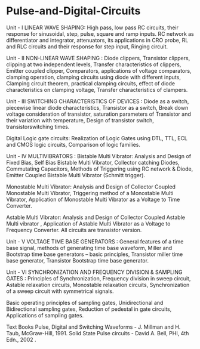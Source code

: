 # Pulse-and-Digital-Circuits

Unit - I
LINEAR WAVE SHAPING: High pass, low pass RC circuits, their response for sinusoidal, step, pulse, square and ramp inputs. RC network as differentiator and integrator, attenuators, its applications in CRO probe, RL and RLC circuits and their response for step input, Ringing circuit.

Unit - II
NON-LINEAR WAVE SHAPING : Diode clippers, Transistor clippers, clipping at two independent levels, Transfer characteristics of clippers, Emitter coupled clipper, Comparators, applications of voltage comparators, clamping operation, clamping circuits using diode with different inputs, Clamping circuit theorem, practical clamping circuits, effect of diode characteristics on clamping voltage, Transfer characteristics of clampers.

Unit - III
SWITCHING CHARACTERISTICS OF DEVICES : Diode as a switch, piecewise linear diode characteristics, Transistor as a switch, Break down voltage consideration of transistor, saturation parameters of Transistor and their variation with temperature, Design of transistor switch, transistorswitching times.

Digital Logic gate circuits: Realization of Logic Gates using DTL, TTL, ECL and CMOS logic circuits, Comparison of logic families.

Unit - IV
MULTIVIBRATORS : Bistable Multi Vibrator: Analysis and Design of Fixed Bias, Self Bias Bistable Multi Vibrator, Collector catching Diodes, Commutating Capacitors, Methods of Triggering using RC network & Diode, Emitter Coupled Bistable Multi Vibrator (Schmitt trigger).

Monostable Multi Vibrator: Analysis and Design of Collector Coupled Monostable Multi Vibrator, Triggering method of a Monostable Multi Vibrator, Application of Monostable Multi Vibrator as a Voltage to Time Converter.

Astable Multi Vibrator: Analysis and Design of Collector Coupled Astable Multi vibrator , Application of Astable Multi Vibrator as a Voltage to Frequency Converter. All circuits are transistor version.

Unit - V
VOLTAGE TIME BASE GENERATORS : General features of a time base signal, methods of generating time base waveform, Miller and Bootstrap time base generators – basic principles, Transistor miller time base generator, Transistor Bootstrap time base generator.

Unit - VI
SYNCHRONIZATION AND FREQUENCY DIVISION & SAMPLING GATES : Principles of Synchronization, Frequency division in sweep circuit, Astable relaxation circuits, Monostable relaxation circuits, Synchronization of a sweep circuit with symmetrical signals.

Basic operating principles of sampling gates, Unidirectional and Bidirectional sampling gates, Reduction of pedestal in gate circuits, Applications of sampling gates.

Text Books
Pulse, Digital and Switching Waveforms - J. Millman and H. Taub, McGraw-Hill, 1991.
Solid State Pulse circuits - David A. Bell, PHI, 4th Edn., 2002 .
